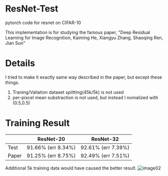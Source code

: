 # ResNet-Test
pytorch code for resnet on CIFAR-10  

This implementation is for studying the famous paper, "Deep Residual Learning for Image Recognition, Kaiming He, Xiangyu Zhang, Shaoqing Ren, Jian Sun" 


# Details
I tried to make it exactly same way described in the paper, but except these things.
1.  Traning/Valiation dataset spiltting(45k/5k) is not used
2.  per-pixcel mean substraction is not used, but instead I nomalized with (0.5,0.5)


# Training Result
||ResNet-20|ResNet-32|
|------|---|---|
|Test|91.66% (err 8.34%)|92.61% (err 7.39%)|
|Paper|91.25% (err 8.75%)|92.49% (err 7.51%)|

Additional 5k training data would have caused the better result.
![image02](https://user-images.githubusercontent.com/20814465/124218060-6c7f5a80-db34-11eb-9509-545ad54b83a9.png)
